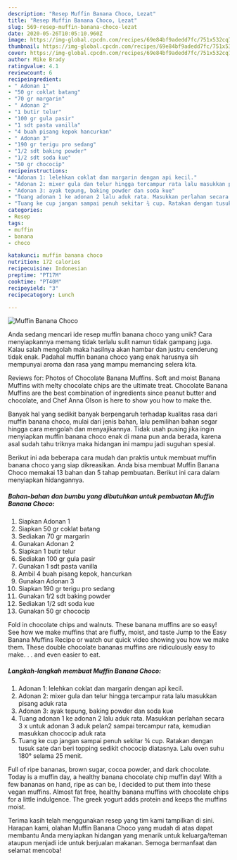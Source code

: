 ```yaml
---
description: "Resep Muffin Banana Choco, Lezat"
title: "Resep Muffin Banana Choco, Lezat"
slug: 569-resep-muffin-banana-choco-lezat
date: 2020-05-26T10:05:10.960Z
image: https://img-global.cpcdn.com/recipes/69e84bf9adedd7fc/751x532cq70/muffin-banana-choco-foto-resep-utama.jpg
thumbnail: https://img-global.cpcdn.com/recipes/69e84bf9adedd7fc/751x532cq70/muffin-banana-choco-foto-resep-utama.jpg
cover: https://img-global.cpcdn.com/recipes/69e84bf9adedd7fc/751x532cq70/muffin-banana-choco-foto-resep-utama.jpg
author: Mike Brady
ratingvalue: 4.1
reviewcount: 6
recipeingredient:
- " Adonan 1"
- "50 gr coklat batang"
- "70 gr margarin"
- " Adonan 2"
- "1 butir telur"
- "100 gr gula pasir"
- "1 sdt pasta vanilla"
- "4 buah pisang kepok hancurkan"
- " Adonan 3"
- "190 gr terigu pro sedang"
- "1/2 sdt baking powder"
- "1/2 sdt soda kue"
- "50 gr chococip"
recipeinstructions:
- "Adonan 1: lelehkan coklat dan margarin dengan api kecil."
- "Adonan 2: mixer gula dan telur hingga tercampur rata lalu masukkan pisang aduk rata"
- "Adonan 3: ayak tepung, baking powder dan soda kue"
- "Tuang adonan 1 ke adonan 2 lalu aduk rata. Masukkan perlahan secara 3 x untuk adonan 3 aduk pelan2 sampai tercampur rata, kemudian masukkan chococip aduk rata"
- "Tuang ke cup jangan sampai penuh sekitar ¾ cup. Ratakan dengan tusuk sate dan beri topping sedikit chococip diatasnya. Lalu oven suhu 180° selama 25 menit."
categories:
- Resep
tags:
- muffin
- banana
- choco

katakunci: muffin banana choco 
nutrition: 172 calories
recipecuisine: Indonesian
preptime: "PT17M"
cooktime: "PT40M"
recipeyield: "3"
recipecategory: Lunch

---
```



![Muffin Banana Choco](https://img-global.cpcdn.com/recipes/69e84bf9adedd7fc/751x532cq70/muffin-banana-choco-foto-resep-utama.jpg)

Anda sedang mencari ide resep muffin banana choco yang unik? Cara menyiapkannya memang tidak terlalu sulit namun tidak gampang juga. Kalau salah mengolah maka hasilnya akan hambar dan justru cenderung tidak enak. Padahal muffin banana choco yang enak harusnya sih mempunyai aroma dan rasa yang mampu memancing selera kita.

Reviews for: Photos of Chocolate Banana Muffins. Soft and moist Banana Muffins with melty chocolate chips are the ultimate treat. Chocolate Banana Muffins are the best combination of ingredients since peanut butter and chocolate, and Chef Anna Olson is here to show you how to make the.

Banyak hal yang sedikit banyak berpengaruh terhadap kualitas rasa dari muffin banana choco, mulai dari jenis bahan, lalu pemilihan bahan segar hingga cara mengolah dan menyajikannya. Tidak usah pusing jika ingin menyiapkan muffin banana choco enak di mana pun anda berada, karena asal sudah tahu triknya maka hidangan ini mampu jadi suguhan spesial.


Berikut ini ada beberapa cara mudah dan praktis untuk membuat muffin banana choco yang siap dikreasikan. Anda bisa membuat Muffin Banana Choco memakai 13 bahan dan 5 tahap pembuatan. Berikut ini cara dalam menyiapkan hidangannya.

<!--inarticleads1-->

##### Bahan-bahan dan bumbu yang dibutuhkan untuk pembuatan Muffin Banana Choco:

1. Siapkan  Adonan 1
1. Siapkan 50 gr coklat batang
1. Sediakan 70 gr margarin
1. Gunakan  Adonan 2
1. Siapkan 1 butir telur
1. Sediakan 100 gr gula pasir
1. Gunakan 1 sdt pasta vanilla
1. Ambil 4 buah pisang kepok, hancurkan
1. Gunakan  Adonan 3
1. Siapkan 190 gr terigu pro sedang
1. Gunakan 1/2 sdt baking powder
1. Sediakan 1/2 sdt soda kue
1. Gunakan 50 gr chococip


Fold in chocolate chips and walnuts. These banana muffins are so easy! See how we make muffins that are fluffy, moist, and taste Jump to the Easy Banana Muffins Recipe or watch our quick video showing you how we make them. These double chocolate bananas muffins are ridiculously easy to make. . . and even easier to eat. 

<!--inarticleads2-->

##### Langkah-langkah membuat Muffin Banana Choco:

1. Adonan 1: lelehkan coklat dan margarin dengan api kecil.
1. Adonan 2: mixer gula dan telur hingga tercampur rata lalu masukkan pisang aduk rata
1. Adonan 3: ayak tepung, baking powder dan soda kue
1. Tuang adonan 1 ke adonan 2 lalu aduk rata. Masukkan perlahan secara 3 x untuk adonan 3 aduk pelan2 sampai tercampur rata, kemudian masukkan chococip aduk rata
1. Tuang ke cup jangan sampai penuh sekitar ¾ cup. Ratakan dengan tusuk sate dan beri topping sedikit chococip diatasnya. Lalu oven suhu 180° selama 25 menit.


Full of ripe bananas, brown sugar, cocoa powder, and dark chocolate. Today is a muffin day, a healthy banana chocolate chip muffin day! With a few bananas on hand, ripe as can be, I decided to put them into these vegan muffins. Almost fat free, healthy banana muffins with chocolate chips for a little indulgence. The greek yogurt adds protein and keeps the muffins moist. 

Terima kasih telah menggunakan resep yang tim kami tampilkan di sini. Harapan kami, olahan Muffin Banana Choco yang mudah di atas dapat membantu Anda menyiapkan hidangan yang menarik untuk keluarga/teman ataupun menjadi ide untuk berjualan makanan. Semoga bermanfaat dan selamat mencoba!
